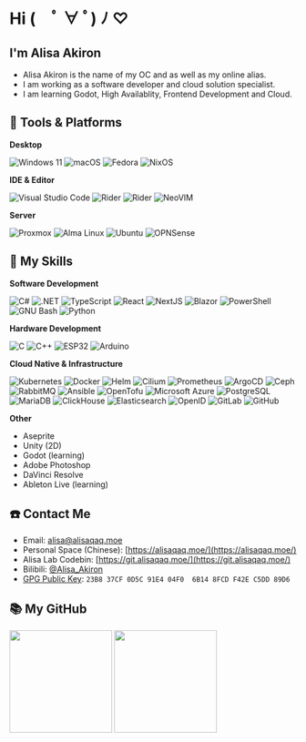# Hi (　ﾟ ∀ ﾟ) ﾉ ♡

## I'm **Alisa Akiron**

- Alisa Akiron is the name of my OC and as well as my online alias.
- I am working as a software developer and cloud solution specialist.
- I am learning Godot, High Availablity, Frontend Development and Cloud.

## 🚉 **Tools & Platforms**

**Desktop**

![Windows 11](https://img.shields.io/badge/-Windows%2011-0078d6?style=flat-square&logo=windows&logoColor=fff)
![macOS](https://img.shields.io/badge/-macOS-000000?style=flat-square&logo=apple&logoColor=fff)
![Fedora](https://img.shields.io/badge/-Fedora-51A2DA?style=flat-square&logo=fedora&logoColor=fff)
![NixOS](https://img.shields.io/badge/-NixOS%28learning%29-5277C3?style=flat-square&logo=nixos&logoColor=fff)

**IDE & Editor**

![Visual Studio Code](https://img.shields.io/badge/-Visual%20Studio%20Code-007ACC?style=flat-square&logo=visual-studio-code&logoColor=fff)
![Rider](https://img.shields.io/badge/-Rider-000000?style=flat-square&logo=rider&logoColor=fff)
![Rider](https://img.shields.io/badge/-DataGrip-000000?style=flat-square&logo=datagrip&logoColor=fff)
![NeoVIM](https://img.shields.io/badge/-NeoVim-649047?style=flat-square&logo=neovim&logoColor=fff)

**Server**

![Proxmox](https://img.shields.io/badge/-Proxmox-E57000?style=flat-square&logo=proxmox&logoColor=fff)
![Alma Linux](https://img.shields.io/badge/-AlmaLinux-000000?style=flat-square&logo=almalinux&logoColor=fff)
![Ubuntu](https://img.shields.io/badge/-Ubuntu-E95420?style=flat-square&logo=ubuntu&logoColor=fff)
![OPNSense](https://img.shields.io/badge/-OPNSense-D94F00?style=flat-square&logo=opnsense&logoColor=fff)

## 🌟 **My Skills**

**Software Development**

![C#](https://img.shields.io/badge/-C%23-239120?style=flat-square&logo=csharp&logoColor=fff)
![.NET](https://img.shields.io/badge/-.NET-512BD4?style=flat-square&logo=.net&logoColor=fff)
![TypeScript](https://img.shields.io/badge/-TypeScript-3178C6?style=flat-square&logo=typescript&logoColor=fff)
![React](https://img.shields.io/badge/-React%28learning%29-45B8D8?style=flat-square&logo=react&logoColor=fff)
![NextJS](https://img.shields.io/badge/-NextJS%28learning%29-000000?style=flat-square&logo=nextdotjs&logoColor=fff)
![Blazor](https://img.shields.io/badge/-Blazor-512BD4?style=flat-square&logo=blazor&logoColor=fff)
![PowerShell](https://img.shields.io/badge/-PowerShell-5391FE?style=flat-square&logo=powershell&logoColor=fff)
![GNU Bash](https://img.shields.io/badge/-Bash-4EAA25?style=flat-square&logo=gnubash&logoColor=fff)
![Python](https://img.shields.io/badge/-Python-3776AB?style=flat-square&logo=python&logoColor=fff)

**Hardware Development**

![C](https://img.shields.io/badge/-C-A8B9CC?style=flat-square&logo=c&logoColor=fff)
![C++](https://img.shields.io/badge/-C++-00599C?style=flat-square&logo=cplusplus&logoColor=fff)
![ESP32](https://img.shields.io/badge/-Espressif%20ESP-E7352C?style=flat-square&logo=espressif&logoColor=fff)
![Arduino](https://img.shields.io/badge/-Arduino-00878F?style=flat-square&logo=arduino&logoColor=fff)

**Cloud Native & Infrastructure**

![Kubernetes](https://img.shields.io/badge/-Kubernetes-326CE5?style=flat-square&logo=kubernetes&logoColor=fff)
![Docker](https://img.shields.io/badge/-Docker-2496ED?style=flat-square&logo=docker&logoColor=fff)
![Helm](https://img.shields.io/badge/-Helm-0F1689?style=flat-square&logo=helm&logoColor=fff)
![Cilium](https://img.shields.io/badge/-Cilium-F8C517?style=flat-square&logo=cilium&logoColor=fff)
![Prometheus](https://img.shields.io/badge/-Prometheus-E6522C?style=flat-square&logo=prometheus&logoColor=fff)
![ArgoCD](https://img.shields.io/badge/-ArgoCD-EF7B4D?style=flat-square&logo=argo&logoColor=fff)
![Ceph](https://img.shields.io/badge/-Ceph-EF5C55?style=flat-square&logo=ceph&logoColor=fff)
![RabbitMQ](https://img.shields.io/badge/-RabbitMQ-FF6600?style=flat-square&logo=rabbitmq&logoColor=fff)
![Ansible](https://img.shields.io/badge/-Ansible-EE0000?style=flat-square&logo=ansible&logoColor=fff)
![OpenTofu](https://img.shields.io/badge/-OpenTofu-FFDA18?style=flat-square&logo=opentofu&logoColor=fff)
![Microsoft Azure](https://img.shields.io/badge/-Microsoft%20Azure-0078D7?style=flat-square&logo=microsoft%20azure&logoColor=fff)
![PostgreSQL](https://img.shields.io/badge/-PostgreSQL-4169E1?style=flat-square&logo=postgresql&logoColor=fff)
![MariaDB](https://img.shields.io/badge/-MariaDB-003545?style=flat-square&logo=mariadb&logoColor=fff)
![ClickHouse](https://img.shields.io/badge/-ClickHouse-FFCC01?style=flat-square&logo=clickhouse&logoColor=fff)
![Elasticsearch](https://img.shields.io/badge/-Elasticsearch-005571?style=flat-square&logo=elasticsearch&logoColor=fff)
![OpenID](https://img.shields.io/badge/-OpenID%20Connect-F78C40?style=flat-square&logo=openid&logoColor=fff)
![GitLab](https://img.shields.io/badge/-GitLab-FC6D26?style=flat-square&logo=gitlab&logoColor=fff)
![GitHub](https://img.shields.io/badge/-GitHub-181717?style=flat-square&logo=github&logoColor=fff)

**Other**

- Aseprite
- Unity (2D)
- Godot (learning)
- Adobe Photoshop
- DaVinci Resolve
- Ableton Live (learning)

## ☎️ **Contact Me**

- Email: <a href="mailto:alisa@alisaqaq.moe">alisa@alisaqaq.moe</a>
- Personal Space (Chinese): [https://alisaqaq.moe/](https://alisaqaq.moe/)
- Alisa Lab Codebin: [https://git.alisaqaq.moe/](https://git.alisaqaq.moe/)
- Bilibili: [@Alisa_Akiron](https://space.bilibili.com/5627849)
- [GPG Public Key](pgp_keys.asc): `23B8 37CF 0D5C 91E4 04F0  6B14 8FCD F42E C5DD 89D6`

## 📚 **My GitHub**

<picture>
  <source
    srcset="https://github-readme-stats.vercel.app/api?username=AlisaAkiron&show_icons=true&count_private=true&theme=dark"
    media="(prefers-color-scheme: dark)"
  />
  <source
    srcset="https://github-readme-stats.vercel.app/api?username=AlisaAkiron&show_icons=true&count_private=true"
    media="(prefers-color-scheme: light), (prefers-color-scheme: no-preference)"
  />
  <img height="180em" src="https://github-readme-stats.vercel.app/api?username=AlisaAkiron&show_icons=true&count_private=true" />
</picture>

<picture>
  <source
    srcset="https://github-readme-stats.vercel.app/api/top-langs/?username=AlisaAkiron&langs_count=8&exclude_repo=PLCSmartLock&layout=compact&theme=dark"
    media="(prefers-color-scheme: dark)"
  />
  <source
    srcset="https://github-readme-stats.vercel.app/api/top-langs/?username=AlisaAkiron&langs_count=8&exclude_repo=PLCSmartLock&layout=compact"
    media="(prefers-color-scheme: light), (prefers-color-scheme: no-preference)"
  />
  <img height="180em" src="https://github-readme-stats.vercel.app/api/top-langs/?username=AlisaAkiron&langs_count=8&exclude_repo=PLCSmartLock&layout=compact" />
</picture>
